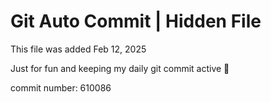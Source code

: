 # Git Auto Commit | Hidden File

This file was added Feb 12, 2025

Just for fun and keeping my daily git commit active 🤪

commit number: 610086
